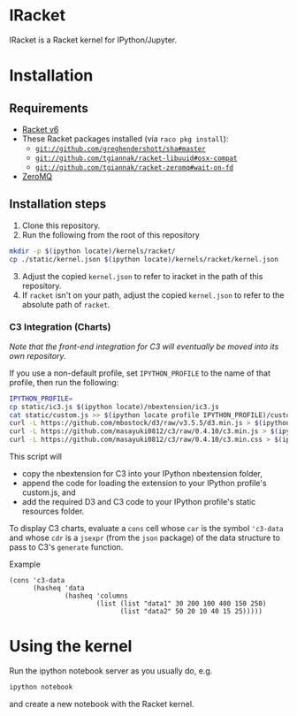 # IRacket

IRacket is a Racket kernel for IPython/Jupyter.

# Installation

## Requirements

* [Racket v6](http://racket-lang.org)
* These Racket packages installed (via `raco pkg install`):
    * [`git://github.com/greghendershott/sha#master`](https://github.com/greghendershott/sha#master)
    * [`git://github.com/tgiannak/racket-libuuid#osx-compat`](https://github.com/tgiannak/racket-libuuid#osx-compat)
    * [`git://github.com/tgiannak/racket-zeromq#wait-on-fd`](https://github.com/tgiannak/racket-zeromq#wait-on-fd)
* [ZeroMQ](http://zeromq.org)

## Installation steps

1. Clone this repository.
2. Run the following from the root of this repository
```bash
mkdir -p $(ipython locate)/kernels/racket/
cp ./static/kernel.json $(ipython locate)/kernels/racket/kernel.json
```
3. Adjust the copied `kernel.json` to refer to iracket in the path of this
   repository.
4. If `racket` isn't on your path, adjust the copied `kernel.json` to refer to
   the absolute path of `racket`.

### C3 Integration (Charts)

_Note that the front-end integration for C3 will eventually be moved into its
own repository._

If you use a non-default profile, set `IPYTHON_PROFILE` to the name of that
profile, then run the following:

```bash
IPYTHON_PROFILE=
cp static/ic3.js $(ipython locate)/nbextension/ic3.js
cat static/custom.js >> $(ipython locate profile IPYTHON_PROFILE)/custom/custom.js
curl -L https://github.com/mbostock/d3/raw/v3.5.5/d3.min.js > $(ipython locate profile IPYTHON_PROFILE)/static/d3.js
curl -L https://github.com/masayuki0812/c3/raw/0.4.10/c3.min.js > $(ipython locate profile IPYTHON_PROFILE)/static/c3.js
curl -L https://github.com/masayuki0812/c3/raw/0.4.10/c3.min.css > $(ipython locate profile IPYTHON_PROFILE)/static/c3.css
```

This script will
* copy the nbextension for C3 into your IPython nbextension folder,
* append the code for loading the extension to your IPython profile's
  custom.js, and
* add the required D3 and C3 code to your IPython profile's static resources
  folder.

To display C3 charts, evaluate a `cons` cell whose `car` is the symbol
`'c3-data` and whose `cdr` is a `jsexpr` (from the `json` package) of the data
structure to pass to C3's `generate` function.

Example
```racket
(cons 'c3-data
      (hasheq 'data
              (hasheq 'columns
                      (list (list "data1" 30 200 100 400 150 250)
                            (list "data2" 50 20 10 40 15 25)))))
```


# Using the kernel

Run the ipython notebook server as you usually do, e.g.
```bash
ipython notebook
```
and create a new notebook with the Racket kernel.
